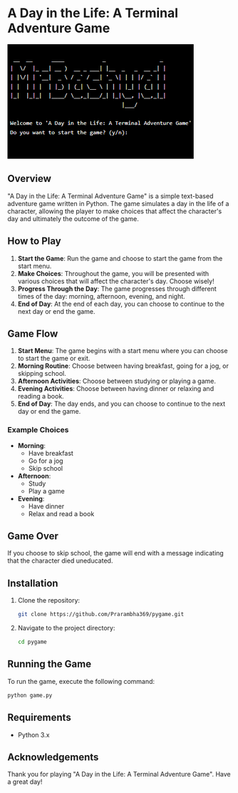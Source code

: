 

 A Day in the Life: A Terminal Adventure Game
==============================================

![img.png](img.png)

 Overview
-----------

"A Day in the Life: A Terminal Adventure Game" is a simple text-based adventure game written in Python. The game simulates a day in the life of a character, allowing the player to make choices that affect the character's day and ultimately the outcome of the game.

 How to Play
--------------

1. **Start the Game**: Run the game and choose to start the game from the start menu.
2. **Make Choices**: Throughout the game, you will be presented with various choices that will affect the character's day. Choose wisely!
3. **Progress Through the Day**: The game progresses through different times of the day: morning, afternoon, evening, and night.
4. **End of Day**: At the end of each day, you can choose to continue to the next day or end the game.

 Game Flow
-------------

1. **Start Menu**: The game begins with a start menu where you can choose to start the game or exit.
2. **Morning Routine**: Choose between having breakfast, going for a jog, or skipping school.
3. **Afternoon Activities**: Choose between studying or playing a game.
4. **Evening Activities**: Choose between having dinner or relaxing and reading a book.
5. **End of Day**: The day ends, and you can choose to continue to the next day or end the game.

### Example Choices

* **Morning**:
	+ Have breakfast
	+ Go for a jog
	+ Skip school
* **Afternoon**:
	+ Study
	+ Play a game
* **Evening**:
	+ Have dinner
	+ Relax and read a book

 Game Over
------------

If you choose to skip school, the game will end with a message indicating that the character died uneducated.


Installation
--------------

1. Clone the repository:
	```sh
	git clone https://github.com/Prarambha369/pygame.git
	```

2. Navigate to the project directory:
	```sh
	cd pygame
	```
 Running the Game
-------------------

To run the game, execute the following command:

```sh
python game.py
```

 Requirements
--------------

* Python 3.x

 Acknowledgements
-----------------

Thank you for playing "A Day in the Life: A Terminal Adventure Game". Have a great day!
